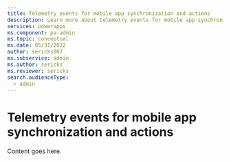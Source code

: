 ```yaml
---
title: Telemetry events for mobile app synchronization and actions
description: Learn more about telemetry events for mobile app synchronization and actions.
services: powerapps
ms.component: pa-admin
ms.topic: conceptual
ms.date: 05/31/2022
author: sericks007
ms.subservice: admin
ms.author: sericks
ms.reviewer: sericks
search.audienceType: 
  - admin
---
```


# Telemetry events for mobile app synchronization and actions

Content goes here.

